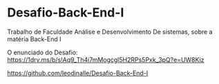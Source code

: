 # Desafio-Back-End-I
Trabalho de Faculdade Análise e Desenvolvimento De sistemas, sobre a matéria Back-End I

O enunciado do Desafio: https://1drv.ms/b/s!Aq9_Th4i7mMogcgl5H2RPs5Pxk_3pQ?e=UW8Kiz

https://github.com/leodinalle/Desafio-Back-End-I


